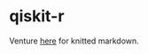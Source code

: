 # qiskit-r

Venture [here](https://inductivestep.github.io/qiskit-r/experiment_with_python_in_rstudio.nb.html) for knitted markdown.
